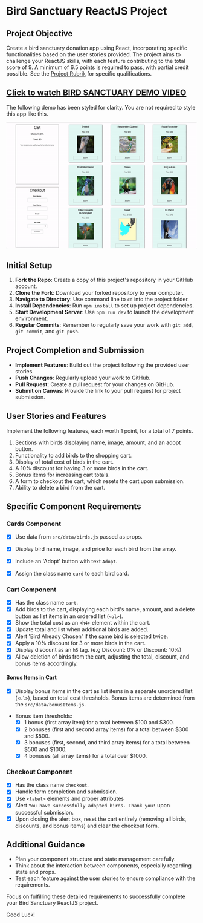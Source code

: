 # Bird Sanctuary ReactJS Project

## Project Objective

Create a bird sanctuary donation app using React, incorporating specific functionalities based on the user stories provided. The project aims to challenge your ReactJS skills, with each feature contributing to the total score of 9. A minimum of 6.5 points is required to pass, with partial credit possible. See the [Project Rubrik](RUBRIK.md) for specific qualifications.

## [Click to watch BIRD SANCTUARY DEMO VIDEO](https://drive.google.com/file/d/1DT8Rt842Dz_sRN9V_beWQrqKamnvrP7s/view?usp=sharing)

The following demo has been styled for clarity. You are not required to style this app like this.

![Bird Sanctuary](./assets/bird-sanctuary.gif)

## Initial Setup

1. **Fork the Repo**: Create a copy of this project's repository in your GitHub account.
2. **Clone the Fork**: Download your forked repository to your computer.
3. **Navigate to Directory**: Use command line to `cd` into the project folder.
4. **Install Dependencies**: Run `npm install` to set up project dependencies.
5. **Start Development Server**: Use `npm run dev` to launch the development environment.
6. **Regular Commits**: Remember to regularly save your work with `git add`, `git commit`, and `git push`.

## Project Completion and Submission

- **Implement Features**: Build out the project following the provided user stories.
- **Push Changes**: Regularly upload your work to GitHub.
- **Pull Request**: Create a pull request for your changes on GitHub.
- **Submit on Canvas**: Provide the link to your pull request for project submission.

## User Stories and Features

Implement the following features, each worth 1 point, for a total of 7 points.

1. Sections with birds displaying name, image, amount, and an adopt button.
1. Functionality to add birds to the shopping cart.
1. Display of total cost of birds in the cart.
1. A 10% discount for having 3 or more birds in the cart.
1. Bonus items for increasing cart totals.
1. A form to checkout the cart, which resets the cart upon submission.
1. Ability to delete a bird from the cart.

## Specific Component Requirements

### Cards Component

- [x] Use data from `src/data/birds.js` passed as props.

- [x] Display bird name, image, and price for each bird from the array.
- [x] Include an 'Adopt' button with text `Adopt`.
- [x] Assign the class name `card` to each bird card.

### Cart Component

- [x] Has the class name `cart`.
- [x] Add birds to the cart, displaying each bird's name, amount, and a delete button as list items in an ordered list (`<ol>`).
- [x] Show the total cost as an `<h4>` element within the cart.
- [x] Update total and list when additional birds are added.
- [x] Alert 'Bird Already Chosen' if the same bird is selected twice.
- [x] Apply a 10% discount for 3 or more birds in the cart.
- [x] Display discount as an `h5` tag. (e.g Discount: 0% or Discount: 10%)
- [x] Allow deletion of birds from the cart, adjusting the total, discount, and bonus items accordingly.

#### Bonus Items in Cart

- [x] Display bonus items in the cart as list items in a separate unordered list (`<ul>`), based on total cost thresholds. Bonus items are determined from the `src/data/bonusItems.js`.

- Bonus item thresholds:
  - [x] 1 bonus (first array item) for a total between $100 and $300.
  - [x] 2 bonuses (first and second array items) for a total between $300 and $500.
  - [x] 3 bonuses (first, second, and third array items) for a total between $500 and $1000.
  - [x] 4 bonuses (all array items) for a total over $1000.

### Checkout Component

- [x] Has the class name `checkout`.
- [x] Handle form completion and submission.
- [x] Use `<label>` elements and proper attributes
- [x] Alert `You have successfully adopted birds. Thank you!` upon successful submission.
- [x] Upon closing the alert box, reset the cart entirely (removing all birds, discounts, and bonus items) and clear the checkout form.

## Additional Guidance

- Plan your component structure and state management carefully.
- Think about the interaction between components, especially regarding state and props.
- Test each feature against the user stories to ensure compliance with the requirements.

Focus on fulfilling these detailed requirements to successfully complete your Bird Sanctuary ReactJS project.

Good Luck!
